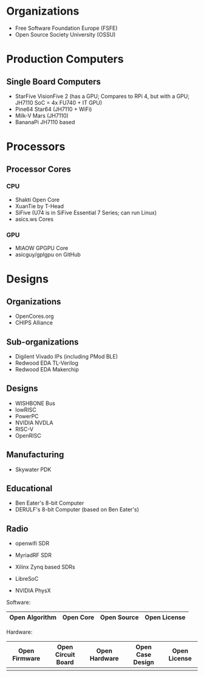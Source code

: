 # Organizations
- Free Software Foundation Europe (FSFE)
- Open Source Society University (OSSU)
# Production Computers
## Single Board Computers
- StarFive VisionFive 2 (has a GPU; Compares to RPi 4, but with a GPU; JH7110 SoC = 4x FU740 + IT GPU)
- Pine64 Star64 (JH7110 + WiFi)
- Milk-V Mars (JH7110)
- BananaPi JH7110 based
# Processors
## Processor Cores
### CPU
- Shakti Open Core
- XuanTie by T-Head
- SiFive (U74 is in SiFive Essential 7 Series; can run Linux)
- asics.ws Cores
### GPU
- MIAOW GPGPU Core
- asicguy/gplgpu on GitHub
# Designs
## Organizations
- OpenCores.org
- CHIPS Alliance
## Sub-organizations
- Digilent Vivado IPs (including PMod BLE)
- Redwood EDA TL-Verilog
- Redwood EDA Makerchip
## Designs
- WISHBONE Bus
- lowRISC
- PowerPC
- NVIDIA NVDLA
- RISC-V
- OpenRISC
## Manufacturing
- Skywater PDK
## Educational
- Ben Eater's 8-bit Computer
- DERULF's 8-bit Computer (based on Ben Eater's)


## Radio
- openwifi SDR
- MyriadRF SDR
- Xilinx Zynq based SDRs

- LibreSoC


- NVIDIA PhysX

Software:

| Open Algorithm | Open Core | Open Source | Open License |
| -------------- | --------- | ----------- | ------------ |

Hardware:

| Open Firmware | Open Circuit Board | Open Hardware | Open Case Design | Open License    |
| ------------- | ------------------ | ------------- | ---------------- | --- |
|               |                    |               |                  |     |